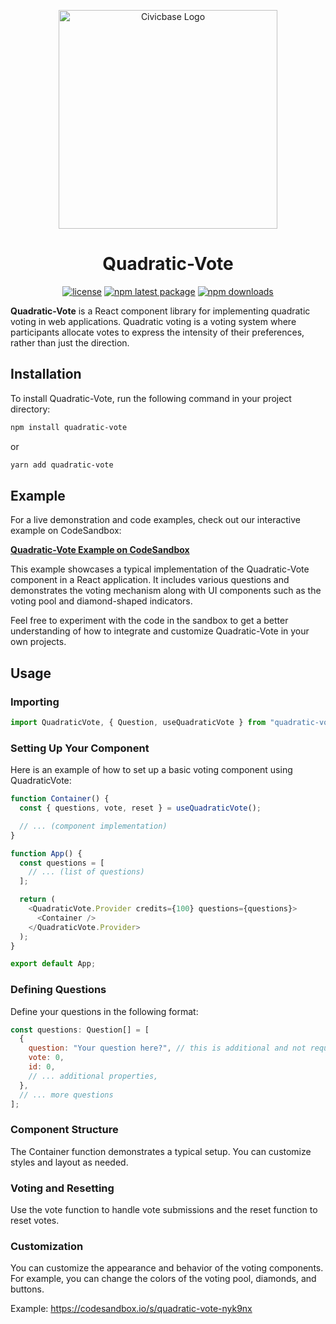 <p align="center">
  <a href="https://github.com/civicbase" rel="noopener" target="_blank"><img width="350"  src="https://firebasestorage.googleapis.com/v0/b/civic-base.appspot.com/o/logos%2Fcivicbase_gradient_logo.svg?alt=media&token=a7036197-1c83-4585-a107-5f70d0c91333&_gl=1*1oktzd7*_ga*MTU2NTE1MTg2OS4xNjk4NDg2MTEy*_ga_CW55HF8NVT*MTY5OTI0ODEwMC4zLjEuMTY5OTI0ODI2NC4zMi4wLjA." alt="Civicbase Logo"></a>
</p>

<h1 align="center">Quadratic-Vote</h1>

<div align="center">

[![license](https://img.shields.io/badge/license-MIT-blue.svg)](https://github.com/mui/material-ui/blob/HEAD/LICENSE)
[![npm latest package](https://img.shields.io/npm/v/quadratic-vote/latest.svg)](https://www.npmjs.com/package/quadratic-vote)
[![npm downloads](https://img.shields.io/npm/dm/quadratic-vote.svg)](https://www.npmjs.com/package/quadratic-vote)

</div>

**Quadratic-Vote** is a React component library for implementing quadratic voting in web applications. Quadratic voting is a voting system where participants allocate votes to express the intensity of their preferences, rather than just the direction.

## Installation

To install Quadratic-Vote, run the following command in your project directory:

```bash
npm install quadratic-vote
```

or

```bash
yarn add quadratic-vote
```

## Example

For a live demonstration and code examples, check out our interactive example on CodeSandbox:

**[Quadratic-Vote Example on CodeSandbox](https://codesandbox.io/s/quadratic-vote-nyk9nx)**

This example showcases a typical implementation of the Quadratic-Vote component in a React application. It includes various questions and demonstrates the voting mechanism along with UI components such as the voting pool and diamond-shaped indicators.

Feel free to experiment with the code in the sandbox to get a better understanding of how to integrate and customize Quadratic-Vote in your own projects.

## Usage

### Importing

```js
import QuadraticVote, { Question, useQuadraticVote } from "quadratic-vote";
```

### Setting Up Your Component

Here is an example of how to set up a basic voting component using QuadraticVote:

```js
function Container() {
  const { questions, vote, reset } = useQuadraticVote();

  // ... (component implementation)
}

function App() {
  const questions = [
    // ... (list of questions)
  ];

  return (
    <QuadraticVote.Provider credits={100} questions={questions}>
      <Container />
    </QuadraticVote.Provider>
  );
}

export default App;
```

### Defining Questions

Define your questions in the following format:

```js
const questions: Question[] = [
  {
    question: "Your question here?", // this is additional and not required. Can be accessed under <QuadraticVote.Provider>
    vote: 0,
    id: 0,
    // ... additional properties,
  },
  // ... more questions
];
```

### Component Structure

The Container function demonstrates a typical setup. You can customize styles and layout as needed.

### Voting and Resetting

Use the vote function to handle vote submissions and the reset function to reset votes.

### Customization

You can customize the appearance and behavior of the voting components. For example, you can change the colors of the voting pool, diamonds, and buttons.

Example: https://codesandbox.io/s/quadratic-vote-nyk9nx
